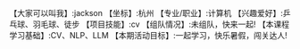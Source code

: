 【大家可以叫我】:jackson
【坐标】:杭州
【专业/职业】:计算机
【兴趣爱好】:乒乓球、羽毛球、徒步
【项目技能】:cv
【组队情况】:未组队，快来一起!
【本课程学习基础】:CV、NLP、LLM
【本期活动目标】:一起学习，快乐暑假，闯关达人!